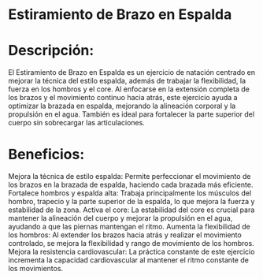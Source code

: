 # Estiramiento de Brazo en Espalda 

# Descripción:
El Estiramiento de Brazo en Espalda es un ejercicio de natación centrado en mejorar la técnica del estilo espalda, además de trabajar la flexibilidad, la fuerza en los hombros y el core. Al enfocarse en la extensión completa de los brazos y el movimiento continuo hacia atrás, este ejercicio ayuda a optimizar la brazada en espalda, mejorando la alineación corporal y la propulsión en el agua. También es ideal para fortalecer la parte superior del cuerpo sin sobrecargar las articulaciones.

# Beneficios:

Mejora la técnica de estilo espalda: Permite perfeccionar el movimiento de los brazos en la brazada de espalda, haciendo cada brazada más eficiente.
Fortalece hombros y espalda alta: Trabaja principalmente los músculos del hombro, trapecio y la parte superior de la espalda, lo que mejora la fuerza y estabilidad de la zona.
Activa el core: La estabilidad del core es crucial para mantener la alineación del cuerpo y mejorar la propulsión en el agua, ayudando a que las piernas mantengan el ritmo.
Aumenta la flexibilidad de los hombros: Al extender los brazos hacia atrás y realizar el movimiento controlado, se mejora la flexibilidad y rango de movimiento de los hombros.
Mejora la resistencia cardiovascular: La práctica constante de este ejercicio incrementa la capacidad cardiovascular al mantener el ritmo constante de los movimientos.
